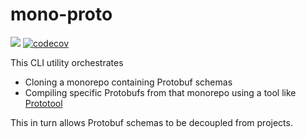 mono-proto
==========

![](https://github.com/brymck/mono-proto/workflows/goreleaser/badge.svg)
[![codecov](https://codecov.io/gh/brymck/mono-proto/branch/master/graph/badge.svg)](https://codecov.io/gh/brymck/mono-proto)

This CLI utility orchestrates

* Cloning a monorepo containing Protobuf schemas
* Compiling specific Protobufs from that monorepo using a tool like [Prototool][prototool]

This in turn allows Protobuf schemas to be decoupled from projects.

[prototool]: https://github.com/uber/prototool
